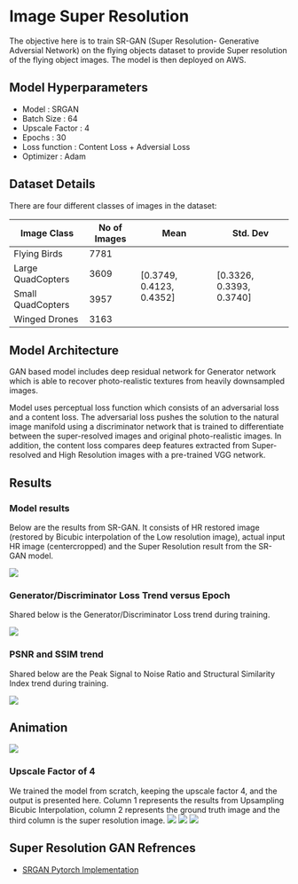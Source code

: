 # Image Super Resolution

The objective here is to train SR-GAN (Super Resolution- Generative Adversial Network) on the flying objects dataset to provide Super resolution of the flying object images. The model is then deployed on AWS.

## Model Hyperparameters

- Model : SRGAN
- Batch Size : 64
- Upscale Factor : 4
- Epochs : 30
- Loss function : Content Loss + Adversial Loss
- Optimizer : Adam

## Dataset Details
There are four different classes of images in the dataset:

<table>
<thead>
  <tr>
    <th>Image Class</th>
    <th>No of Images</th>
    <th>Mean</th>
    <th>Std. Dev</th>
  </tr>
</thead>
<tbody>
  <tr>
    <td>Flying Birds<br></td>
    <td>7781</td>
    <td rowspan="4">[0.3749, 0.4123, 0.4352]</td>
    <td rowspan="4">[0.3326, 0.3393, 0.3740]</td>
  </tr>
  <tr>
    <td>Large QuadCopters</td>
    <td>3609</td>
  </tr>
  <tr>
    <td>Small QuadCopters</td>
    <td>3957</td>
  </tr>
  <tr>
    <td>Winged Drones</td>
    <td>3163</td>
  </tr>
</tbody>
</table>

## Model Architecture

GAN based model includes deep residual network for Generator network which is able to recover photo-realistic textures from heavily downsampled images. 

Model uses perceptual loss function which consists of an adversarial loss and a content loss. The adversarial loss pushes the solution to the natural image manifold using a discriminator network that is trained to differentiate between the super-resolved images and original photo-realistic images. In addition, the content loss compares deep features extracted from Super-resolved and High Resolution images with a pre-trained VGG network.

## Results

### Model results
Below are the results from SR-GAN. It consists of HR restored image (restored by Bicubic interpolation of the Low resolution image), actual input HR image (centercropped) and the Super Resolution result from the SR-GAN model.

![](Save_Model/sr_result.png)

### Generator/Discriminator Loss Trend versus Epoch

Shared below is the Generator/Discriminator Loss trend during training.

![](Save_Model/loss_vs_epoch.png)

### PSNR and SSIM trend

Shared below are the Peak Signal to Noise Ratio and Structural Similarity Index trend during training.

![](Save_Model/psnr_ssim.png)

## Animation
![](Save_Model/srgan.gif)

### Upscale Factor of 4
We trained the model from scratch, keeping the upscale factor 4, and the output is presented here. Column 1 represents the results from Upsampling Bicubic Interpolation, column 2 represents the ground truth image and the third column is the super resolution image.
![](Save_Model/epoch_30_index_1.png)
![](Save_Model/epoch_30_index_2.png)
![](Save_Model/epoch_30_index_3.png)

## Super Resolution GAN Refrences
- [SRGAN Pytorch Implementation](https://github.com/leftthomas/SRGAN)

